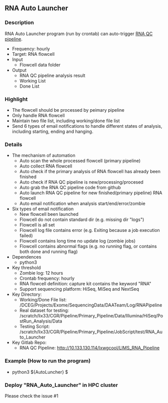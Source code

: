 ## RNA Auto Launcher
### Description
RNA Auto Launcher program (run by crontab) can auto-trigger [RNA QC pipeline](git@10.133.130.114:lxwgcool/LIMS_RNA_Pipeline.git).

 - Frequency: hourly
 - Target: RNA flowcell
 - Input
    - Flowcell data folder
 - Output
    - RNA QC pipeline analysis result
    - Working List
    - Done List

### Highlight
 - The flowcell should be processed by peimary pipeline
 - Only handle RNA flowcell
 - Maintain two file list, including working/done file list
 - Send 6 types of email notifications to handle different states of analysis, including starting, ending and hanging.

### Details
 - The mechanism of automation
    - Auto scan the whole processed flowcell (primary pipeline)
    - Auto collect RNA flowcell
    - Auto check if the primary analysis of RNA flowcell has already been finished
    - Auto check if RNA QC pipeline is new/processing/procesed
    - Auto grab the RNA QC pipeline code from github
    - Auto launch RNA QC pipeline for new finished(primary pipeline) RNA flowcell
    -  Auto email notification when analysis start/end/error/zombie
 - Six types of email notification
    - New flowcell been launched
    - Flowcell do not contain standard dir (e.g. missing dir "logs")
    - Flowcell is all set
    - Flowcell log file contains error (e.g. Exiting because a job execution failed)
    - Flowcell contains long time no update log (zombie jobs)
    - Flowcell contains abnormal flags (e.g. no running flag, or contains both done and running flag)
 - Dependences
    - python3
 - Key threshold
    - Zombie log: 12 hours
    - Crontab frequency: hourly
    - RNA flowcell definition: capture kit contains the keyword "RNA"
    - Support sequencing platform: HiSeq, MiSeq and NextSeq
 - Key Directory: 
    - Working/Done File list: /DCEG/Projects/Exome/SequencingData/DAATeam/Log/RNAPipeline
    - Real dataset for testing: /scratch/lix33/CGR/Pipeline/Primary_Pipeline/Data/Illumina/HiSeq/PostRun_Analysis/Data
    - Testing Script: /scratch/lix33/CGR/Pipeline/Primary_Pipeline/JobScript/test/RNA_Auto_Launcher
 - Key Gitlab Repo:
    - RNA QC Pipeline: http://10.133.130.114/lxwgcool/LIMS_RNA_Pipeline

    
### Example (How to run the program)
  - python3 ${AutoLuncher} $

### Deploy "RNA_Auto_Launcher" in HPC cluster 
Please check the issue #1